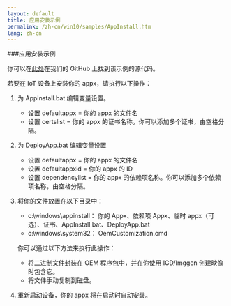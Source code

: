 ```yaml
---
layout: default
title: 应用安装示例
permalink: /zh-cn/win10/samples/AppInstall.htm
lang: zh-cn
---
```


###应用安装示例

你可以在[此处](https://github.com/ms-iot/samples/tree/develop/AppInstall)在我们的 GitHub 上找到该示例的源代码。

若要在 IoT 设备上安装你的 appx，请执行以下操作：

1. 为 AppInstall.bat 编辑变量设置。
	- 设置 defaultappx = 你的 appx 的文件名
	- 设置 certslist = 你的 appx 的证书名称。你可以添加多个证书，由空格分隔。

2. 为 DeployApp.bat 编辑变量设置
	- 设置 defaultappx = 你的 appx 的文件名
	- 设置 defaultappxid = 你的 appx 的 ID
	- 设置 dependencylist = 你的 appx 的依赖项名称。你可以添加多个依赖项名称，由空格分隔。

3. 将你的文件放置在以下目录中：
	- c:\\windows\\appinstall： 你的 Appx、依赖项 Appx、临时 appx（可选）、证书、AppInstall.bat、DeployApp.bat 
	- c:\\windows\\system32： OemCustomization.cmd
		
    你可以通过以下方法来执行此操作：
    
    - 将二进制文件封装在 OEM 程序包中，并在你使用 ICD/Imggen 创建映像时包含它。
    - 将文件手动复制到磁盘。
    
4. 重新启动设备，你的 appx 将在启动时自动安装。